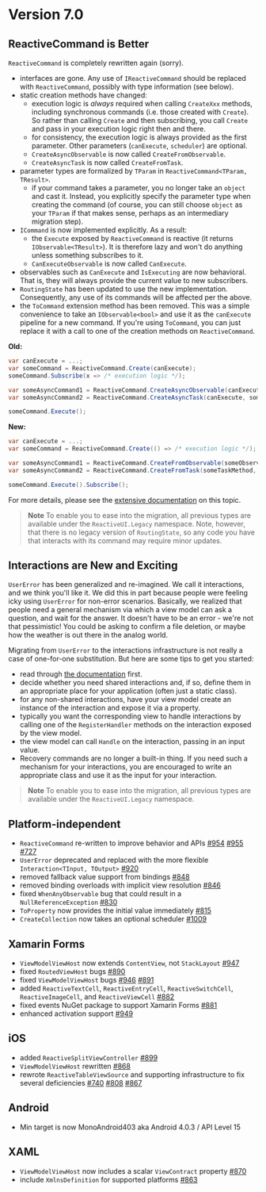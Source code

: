 # Version 7.0

## ReactiveCommand is Better

`ReactiveCommand` is completely rewritten again (sorry).

* interfaces are gone. Any use of `IReactiveCommand` should be replaced with `ReactiveCommand`, possibly with type information (see below).
* static creation methods have changed:
    * execution logic is _always_ required when calling `CreateXxx` methods, including synchronous commands (i.e. those created with `Create`). So rather than calling `Create` and then subscribing, you call `Create` and pass in your execution logic right then and there.
    * for consistency, the execution logic is always provided as the first parameter. Other parameters (`canExecute`, `scheduler`) are optional.
    * `CreateAsyncObservable` is now called `CreateFromObservable`.
    * `CreateAsyncTask` is now called `CreateFromTask`.
* parameter types are formalized by `TParam` in `ReactiveCommand<TParam, TResult>`.
    * if your command takes a parameter, you no longer take an `object` and cast it. Instead, you explicitly specify the parameter type when creating the command (of course, you can still choose `object` as your `TParam` if that makes sense, perhaps as an intermediary migration step).
* `ICommand` is now implemented explicitly. As a result:
    * the `Execute` exposed by `ReactiveCommand` is reactive (it returns `IObservable<TResult>`). It is therefore lazy and won't do anything unless something subscribes to it.
    * `CanExecuteObservable` is now called `CanExecute`.
* observables such as `CanExecute` and `IsExecuting` are now behavioral. That is, they will always provide the current value to new subscribers.
* `RoutingState` has been updated to use the new implementation. Consequently, any use of its commands will be affected per the above.
* the `ToCommand` extension method has been removed. This was a simple convenience to take an `IObservable<bool>` and use it as the `canExecute` pipeline for a new command. If you're using `ToCommand`, you can just replace it with a call to one of the creation methods on `ReactiveCommand`.

**Old:**

```cs
var canExecute = ...;
var someCommand = ReactiveCommand.Create(canExecute);
someCommand.Subscribe(x => /* execution logic */);

var someAsyncCommand1 = ReactiveCommand.CreateAsyncObservable(canExecute, someObservableMethod);
var someAsyncCommand2 = ReactiveCommand.CreateAsyncTask(canExecute, someTaskMethod);

someCommand.Execute();
```

**New:**

```cs
var canExecute = ...;
var someCommand = ReactiveCommand.Create(() => /* execution logic */);

var someAsyncCommand1 = ReactiveCommand.CreateFromObservable(someObservableMethod, canExecute);
var someAsyncCommand2 = ReactiveCommand.CreateFromTask(someTaskMethod, canExecute);

someCommand.Execute().Subscribe();
```

For more details, please see the [extensive documentation](https://docs.reactiveui.net/en/user-guide/commands/index.html) on this topic.

> **Note** To enable you to ease into the migration, all previous types are available under the `ReactiveUI.Legacy` namespace. Note, however, that there is no legacy version of `RoutingState`, so any code you have that interacts with its command may require minor updates.

## Interactions are New and Exciting

`UserError` has been generalized and re-imagined. We call it interactions, and we think you'll like it. We did this in part because people were feeling icky using `UserError` for non-error scenarios. Basically, we realized that people need a general mechanism via which a view model can ask a question, and wait for the answer. It doesn't have to be an error - we're not that pessimistic! You could be asking to confirm a file deletion, or maybe how the weather is out there in the analog world.

Migrating from `UserError` to the interactions infrastructure is not really a case of one-for-one substitution. But here are some tips to get you started:

* read through [the documentation](http://docs.reactiveui.net/en/user-guide/interactions/index.html) first.
* decide whether you need shared interactions and, if so, define them in an appropriate place for your application (often just a static class).
* for any non-shared interactions, have your view model create an instance of the interaction and expose it via a property.
* typically you want the corresponding view to handle interactions by calling one of the `RegisterHandler` methods on the interaction exposed by the view model.
* the view model can call `Handle` on the interaction, passing in an input value.
* Recovery commands are no longer a built-in thing. If you need such a mechanism for your interactions, you are encouraged to write an appropriate class and use it as the input for your interaction.

> **Note** To enable you to ease into the migration, all previous types are available under the `ReactiveUI.Legacy` namespace.

## Platform-independent

* `ReactiveCommand` re-written to improve behavior and APIs [#954](https://github.com/reactiveui/ReactiveUI/issues/954) [#955](https://github.com/reactiveui/ReactiveUI/issues/955) [#727](https://github.com/reactiveui/ReactiveUI/issues/727)
* `UserError` deprecated and replaced with the more flexible `Interaction<TInput, TOutput>` [#920](https://github.com/reactiveui/ReactiveUI/issues/920)
* removed fallback value support from bindings [#848](https://github.com/reactiveui/ReactiveUI/issues/848)
* removed binding overloads with implicit view resolution [#846](https://github.com/reactiveui/ReactiveUI/issues/846)
* fixed `WhenAnyObservable` bug that could result in a `NullReferenceException` [#830](https://github.com/reactiveui/ReactiveUI/issues/830)
* `ToProperty` now provides the initial value immediately [#815](https://github.com/reactiveui/ReactiveUI/issues/815)
* `CreateCollection` now takes an optional scheduler [#1009](https://github.com/reactiveui/ReactiveUI/issues/1009)

## Xamarin Forms

* `ViewModelViewHost` now extends `ContentView`, not `StackLayout` [#947](https://github.com/reactiveui/ReactiveUI/issues/947)
* fixed `RoutedViewHost` bugs [#890](https://github.com/reactiveui/ReactiveUI/issues/890)
* fixed `ViewModelViewHost` bugs [#946](https://github.com/reactiveui/ReactiveUI/issues/946) [#891](https://github.com/reactiveui/ReactiveUI/issues/891)
* added `ReactiveTextCell`, `ReactiveEntryCell`, `ReactiveSwitchCell`, `ReactiveImageCell`, and `ReactiveViewCell` [#882](https://github.com/reactiveui/ReactiveUI/issues/882)
* fixed events NuGet package to support Xamarin Forms [#881](https://github.com/reactiveui/ReactiveUI/issues/881)
* enhanced activation support [#949](https://github.com/reactiveui/ReactiveUI/issues/949)

## iOS

* added `ReactiveSplitViewController` [#899](https://github.com/reactiveui/ReactiveUI/issues/899)
* `ViewModelViewHost` rewritten [#868](https://github.com/reactiveui/ReactiveUI/issues/868)
* rewrote `ReactiveTableViewSource` and supporting infrastructure to fix several deficiencies [#740](https://github.com/reactiveui/ReactiveUI/issues/740) [#808](https://github.com/reactiveui/ReactiveUI/issues/808) [#867](https://github.com/reactiveui/ReactiveUI/issues/867)

## Android
* Min target is now MonoAndroid403 aka Android 4.0.3 / API Level 15

## XAML

* `ViewModelViewHost` now includes a scalar `ViewContract` property [#870](https://github.com/reactiveui/ReactiveUI/issues/870)
* include `XmlnsDefinition` for supported platforms [#863](https://github.com/reactiveui/ReactiveUI/issues/863)